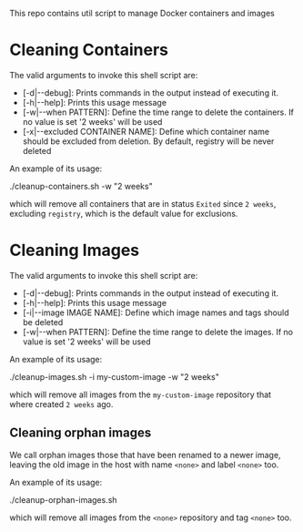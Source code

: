 This repo contains util script to manage Docker containers and images

# Cleaning Containers

The valid arguments to invoke this shell script are:

  - [-d|--debug]: Prints commands in the output instead of executing it.
  - [-h|--help]: Prints this usage message
  - [-w|--when PATTERN]: Define the time range to delete the containers. If no value is set '2 weeks' will be used
  - [-x|--excluded CONTAINER NAME]: Define which container name should be excluded from deletion. By default, registry will be never deleted

An example of its usage:

  ./cleanup-containers.sh -w "2 weeks"

which will remove all containers that are in status `Exited` since `2 weeks`, excluding `registry`, which is the default value for exclusions.

# Cleaning Images

The valid arguments to invoke this shell script are:

  - [-d|--debug]: Prints commands in the output instead of executing it.
  - [-h|--help]: Prints this usage message
  - [-i|--image IMAGE NAME]: Define which image names and tags should be deleted
  - [-w|--when PATTERN]: Define the time range to delete the images. If no value is set '2 weeks' will be used

An example of its usage:

  ./cleanup-images.sh -i my-custom-image -w "2 weeks"

which will remove all images from the `my-custom-image` repository that where created `2 weeks` ago.

## Cleaning orphan images
We call orphan images those that have been renamed to a newer image, leaving the old image in the host with name `<none>` and label `<none>` too.

An example of its usage:

  ./cleanup-orphan-images.sh

which will remove all images from the `<none>` repository and tag `<none>` too.

